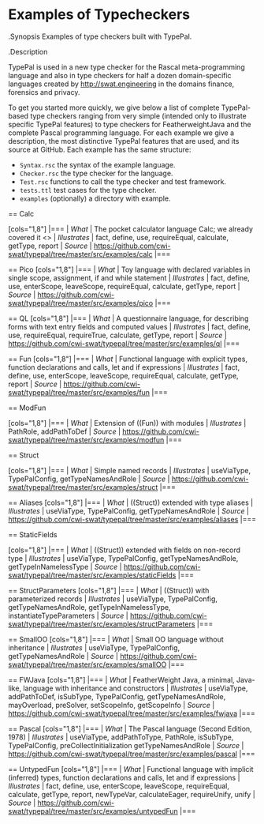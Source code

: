 # Examples of Typecheckers
  
.Synopsis
Examples of type checkers built with TypePal.


.Description

TypePal is used in a new type checker for the Rascal meta-programming language and also in type checkers for half a dozen
domain-specific languages created by http://swat.engineering in the domains finance, forensics and privacy.

To get you started more quickly, we give below a list of complete TypePal-based type checkers ranging from very simple (intended only to illustrate specific TypePal features) to type checkers for FeatherweightJava and the complete Pascal programming language.
For each example we give a description, the most distinctive TypePal features that are used, and its source at GitHub.
Each example has the same structure:

* `Syntax.rsc` the syntax of the example language.
* `Checker.rsc` the type checker for the language.
* `Test.rsc` functions to call the type checker and test framework.
* `tests.ttl` test cases for the type checker.
* `examples` (optionally) a directory with example.

== Calc

[cols="1,8"]
|===
| *What*        | The pocket calculator language Calc; we already covered it <<A simple pocket calculator language>>
| *Illustrates* | fact, define, use, requireEqual, calculate, getType, report
| *Source*      | https://github.com/cwi-swat/typepal/tree/master/src/examples/calc
|===

== Pico
[cols="1,8"]
|===
| *What*        | Toy language with declared variables in single scope, assignment, if and while statement
| *Illustrates* | fact, define, use, enterScope, leaveScope, requireEqual, calculate, getType, report
| *Source*      | https://github.com/cwi-swat/typepal/tree/master/src/examples/pico
|===

== QL
[cols="1,8"]
|===
| *What*        | A questionnaire language, for describing forms with text entry fields and computed values
| *Illustrates* | fact, define, use, requireEqual, requireTrue, calculate, getType, report
| *Source*      | https://github.com/cwi-swat/typepal/tree/master/src/examples/ql
|===

== Fun
[cols="1,8"]
|===
| *What*        | Functional language with explicit types, function declarations and calls, let and if expressions
| *Illustrates* | fact, define, use, enterScope, leaveScope, requireEqual, calculate, getType, report
| *Source*      | https://github.com/cwi-swat/typepal/tree/master/src/examples/fun
|===

== ModFun

[cols="1,8"]
|===
| *What*        | Extension of ((Fun)) with modules
| *Illustrates* | PathRole, addPathToDef
| *Source*      | https://github.com/cwi-swat/typepal/tree/master/src/examples/modfun
|===

== Struct

[cols="1,8"]
|===
| *What*        | Simple named records
| *Illustrates* | useViaType, TypePalConfig, getTypeNamesAndRole
| *Source*      | https://github.com/cwi-swat/typepal/tree/master/src/examples/struct
|===

== Aliases
[cols="1,8"]
|===
| *What*        |  ((Struct)) extended with type aliases
| *Illustrates* | useViaType, TypePalConfig, getTypeNamesAndRole
| *Source*      | https://github.com/cwi-swat/typepal/tree/master/src/examples/aliases
|===


== StaticFields

[cols="1,8"]
|===
| *What*        | ((Struct)) extended with fields on non-record type
| *Illustrates* | useViaType, TypePalConfig, getTypeNamesAndRole, getTypeInNamelessType 
| *Source*      | https://github.com/cwi-swat/typepal/tree/master/src/examples/staticFields
|===

== StructParameters
[cols="1,8"]
|===
| *What*        | ((Struct)) with parameterized records
| *Illustrates* | useViaType, TypePalConfig, getTypeNamesAndRole, getTypeInNamelessType, instantiateTypeParameters
| *Source*      | https://github.com/cwi-swat/typepal/tree/master/src/examples/structParameters
|===

== SmallOO
[cols="1,8"]
|===
| *What*        | Small OO language without inheritance
| *Illustrates* | useViaType, TypePalConfig, getTypeNamesAndRole
| *Source*      | https://github.com/cwi-swat/typepal/tree/master/src/examples/smallOO
|===

== FWJava
[cols="1,8"]
|===
| *What*        | FeatherWeight Java, a minimal, Java-like, language with inheritance and constructors
| *Illustrates* | useViaType, addPathToDef, isSubType, TypePalConfig, getTypeNamesAndRole, mayOverload, preSolver, setScopeInfo, getScopeInfo
| *Source*      | https://github.com/cwi-swat/typepal/tree/master/src/examples/fwjava
|===

== Pascal
[cols="1,8"]
|===
| *What*        | The Pascal language (Second Edition, 1978)
| *Illustrates* |  useViaType, addPathToType, PathRole, isSubType, TypePalConfig, preCollectInitialization getTypeNamesAndRole 
| *Source*      | https://github.com/cwi-swat/typepal/tree/master/src/examples/pascal
|===

== UntypedFun
[cols="1,8"]
|===
| *What*        | Functional language with implicit (inferred) types, function declarations and calls, let and if expressions
| *Illustrates* | fact, define, use, enterScope, leaveScope, requireEqual, calculate, getType, report, newTypeVar, calculateEager, requireUnify, unify
| *Source*      | https://github.com/cwi-swat/typepal/tree/master/src/examples/untypedFun
|===
